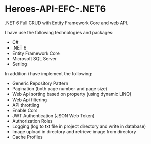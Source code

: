 # Heroes-API-EFC-.NET6
.NET 6 Full CRUD with Entity Framework Core and web API.

I have use the following technologies and packages:
- C#
- .NET 6
- Entity Framework Core
- Microsoft SQL Server
- Serilog

In addition i have implement the following:
- Generic Repository Pattern
- Pagination (both page number and page size)
- Web Api sorting based on property (using dynamic LINQ)
- Web Api filtering
- API throttling
- Enable Cors
- JWT Authentication (JSON Web Token)
- Authorization Roles
- Logging (log to txt file in project directory and write in database)
- Image upload in directory and retrieve image from directory
- Cache Profiles
